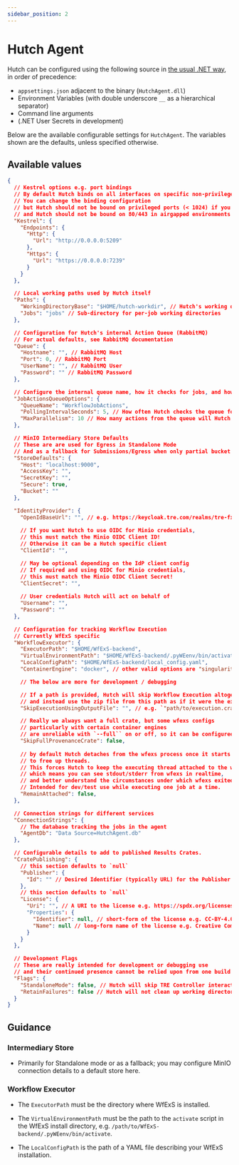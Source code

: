 ```yaml
---
sidebar_position: 2
---
```


# Hutch Agent

Hutch can be configured using the following source in [the usual .NET way](https://learn.microsoft.com/en-us/aspnet/core/fundamentals/configuration), in order of precedence:
-  `appsettings.json` adjacent to the binary (`HutchAgent.dll`)
- Environment Variables (with double underscore `__` as a hierarchical separator)
- Command line arguments
- (.NET User Secrets in development)

Below are the available configurable settings for `HutchAgent`. The variables shown are the defaults, unless specified otherwise.

## Available values

```json
{
  // Kestrel options e.g. port bindings
  // By default Hutch binds on all interfaces on specific non-privileged ports
  // You can change the binding configuration
  // but Hutch should not be bound on privileged ports (< 1024) if you don't want to run it evelated
  // and Hutch should not be bound on 80/443 in airgapped environments where nginx is used to proxy workflow fetching (as nginx will use those ports)
  "Kestrel": {
    "Endpoints": {
      "Http": {
        "Url": "http://0.0.0.0:5209"
      },
      "Https": {
        "Url": "https://0.0.0.0:7239"
      }
    }
  },

  // Local working paths used by Hutch itself
  "Paths": {
    "WorkingDirectoryBase": "$HOME/hutch-workdir", // Hutch's working directory
    "Jobs": "jobs" // Sub-directory for per-job working directories
  },

  // Configuration for Hutch's internal Action Queue (RabbitMQ)
  // For actual defaults, see RabbitMQ documentation
  "Queue": {
    "Hostname": "", // RabbitMQ Host
    "Port": 0, // RabbitMQ Port
    "UserName": "", // RabbitMQ User
    "Password": "" // RabbitMQ Password
  },

  // Configure the internal queue name, how it checks for jobs, and how many can run concurrently
  "JobActionsQueueOptions": {
    "QueueName": "WorkflowJobActions",
    "PollingIntervalSeconds": 5, // How often Hutch checks the queue for new Actions
    "MaxParallelism": 10 // How many actions from the queue will Hutch run concurrently
  },

  // MinIO Intermediary Store Defaults
  // These are are used for Egress in Standalone Mode
  // And as a fallback for Submissions/Egress when only partial bucket details are provided.
  "StoreDefaults": {
    "Host": "localhost:9000",
    "AccessKey": "",
    "SecretKey": "",
    "Secure": true,
    "Bucket": ""
  },

  "IdentityProvider": {
    "OpenIdBaseUrl": "", // e.g. https://keycloak.tre.com/realms/tre-fx
    
    // If you want Hutch to use OIDC for Minio credentials,
    // this must match the Minio OIDC Client ID!
    // Otherwise it can be a Hutch specific client
    "ClientId": "",

    // May be optional depending on the IdP client config
    // If required and using OIDC for Minio credentials,
    // this must match the Minio OIDC Client Secret!
    "ClientSecret": "",
    
    // User credentials Hutch will act on behalf of
    "Username": "",
    "Password": ""
  },

  // Configuration for tracking Workflow Execution
  // Currently WfExS specific
  "WorkflowExecutor": {
    "ExecutorPath": "$HOME/WfExS-backend",
    "VirtualEnvironmentPath": "$HOME/WfExS-backend/.pyWEenv/bin/activate",
    "LocalConfigPath": "$HOME/WfExS-backend/local_config.yaml",
    "ContainerEngine": "docker", // other valid options are "singularity" and "podman"

    // The below are more for development / debugging

    // If a path is provided, Hutch will skip Workflow Execution altogether
    // and instead use the zip file from this path as if it were the execution output
    "SkipExecutionUsingOutputFile": "", // e.g. `"path/to/execution.crate.zip"`

    // Really we always want a full crate, but some wfexs configs
    // particularly with certain container engines
    // are unreliable with `--full`` on or off, so it can be configured for testing.
    "SkipFullProvenanceCrate": false,
    
    // by default Hutch detaches from the wfexs process once it starts it,
    // to free up threads.
    // This forces Hutch to keep the executing thread attached to the wfexs process
    // which means you can see stdout/stderr from wfexs in realtime,
    // and better understand the circumstances under which wfexs exited.
    // Intended for dev/test use while executing one job at a time.
    "RemainAttached": false,
  },

  // Connection strings for different services
  "ConnectionStrings": {
    // The database tracking the jobs in the agent
    "AgentDb": "Data Source=HutchAgent.db"
  },

  // Configurable details to add to published Results Crates.
  "CratePublishing": {
    // this section defaults to `null`
    "Publisher": {
      "Id": "" // Desired Identifier (typically URL) for the Publisher in Results Crates.
    },
    // this section defaults to `null`
    "License": {
      "Uri": "", // A URI to the license e.g. https://spdx.org/licenses/CC-BY-4.0
      "Properties": {
        "Identifier": null, // short-form of the license e.g. CC-BY-4.0
        "Name": null // long-form name of the license e.g. Creative Commons Attribution 4.0 International
      }
    }
  },

  // Development Flags
  // These are really intended for development or debugging use
  // and their continued presence cannot be relied upon from one build to the next!
  "Flags": {
    "StandaloneMode": false, // Hutch will skip TRE Controller interactions
    "RetainFailures": false // Hutch will not clean up working directories or database records for jobs that fail.
  }
}
```

## Guidance
### Intermediary Store
- Primarily for Standalone mode or as a fallback; you may configure MinIO connection details to a default store here.

### Workflow Executor
- The `ExecutorPath` must be the directory where WfExS is installed.

- The `VirtualEnvironmentPath` must be the path to the `activate` script in the WfExS install directory, e.g. `/path/to/WfExS-backend/.pyWEenv/bin/activate`.

- The `LocalConfigPath` is the path of a YAML file describing your WfExS installation.
